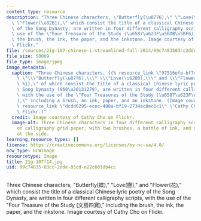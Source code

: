 ```yaml
---
content_type: resource
description: "Three Chinese characters, \"Butterfly(\u8776),\" \"Love(\u6200),\" and\
  \ \"Flower(\u82B1),\" which consist the title of a classical Chinese lyric poetry\
  \ of the Song Dynasty, are written in four different calligraphy scripts, with the\
  \ use of the \"Four Treasure of the Study (\u6587\u623F\u56DB\u5BF6),\" including\
  \ the brush, the ink, the paper, and the inkstone. Image courtesy of Cathy Cho on\
  \ Flickr."
file: /courses/21g-107-chinese-i-streamlined-fall-2014/09c7483503cc2dde85cde22c601db4cc_21g-107f14.jpg
file_size: 50089
file_type: image/jpeg
image_metadata:
  caption: "Three Chinese characters, {{% resource_link \"97516efe-bf7d-4b36-9903-435803d52184\"\
    \ \"\\\"Butterfly(\u8776),\\\" \\\"Love(\u6200),\\\" and \\\"Flower(\u82B1)\"\
    \ %}},\" of which consist the title of a classical Chinese lyric poetry in the\
    \ Song Dynasty (960\u20131279), are written in four different calligraphy scripts,\
    \ with the use of the \"Four Treasures of the Study (\u6587\u623F\u56DB\u5BF6\
    ),\" including a brush, an ink, paper, and an inkstone. (Image courtesy of {{%\
    \ resource_link \"dcdd0295-ecec-488a-bf19-2734ac8ec1c1\" \"Cathy Cho\" %}} on\
    \ Flickr.)"
  credit: Image courtesy of Cathy Cho on Flickr.
  image-alt: Three Chinese characters in four different calligraphy scripts written
    on calligraphy grid paper, with two brushes, a bottle of ink, and an inkstone
    at the side.
learning_resource_types: []
license: https://creativecommons.org/licenses/by-nc-sa/4.0/
ocw_type: OCWImage
resourcetype: Image
title: 21g-107f14.jpg
uid: 09c74835-03cc-2dde-85cd-e22c601db4cc
---
```

Three Chinese characters, "Butterfly(蝶)," "Love(戀)," and "Flower(花)," which consist the title of a classical Chinese lyric poetry of the Song Dynasty, are written in four different calligraphy scripts, with the use of the "Four Treasure of the Study (文房四寶)," including the brush, the ink, the paper, and the inkstone. Image courtesy of Cathy Cho on Flickr.